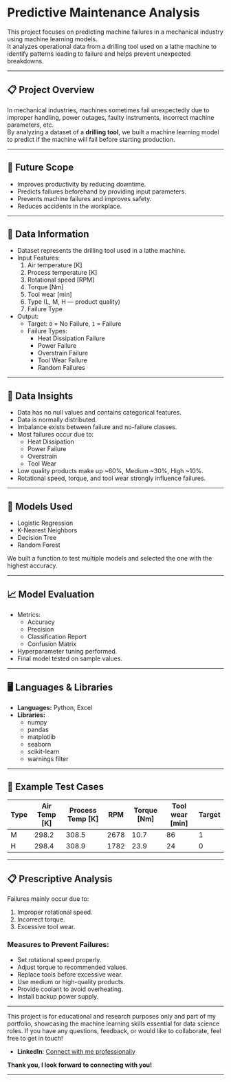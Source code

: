 # Predictive Maintenance Analysis

This project focuses on predicting machine failures in a mechanical industry using machine learning models.  
It analyzes operational data from a drilling tool used on a lathe machine to identify patterns leading to failure and helps prevent unexpected breakdowns.

---

## 📋 Project Overview

In mechanical industries, machines sometimes fail unexpectedly due to improper handling, power outages, faulty instruments, incorrect machine parameters, etc.  
By analyzing a dataset of a **drilling tool**, we built a machine learning model to predict if the machine will fail before starting production.

---

## 🚀 Future Scope

- Improves productivity by reducing downtime.
- Predicts failures beforehand by providing input parameters.
- Prevents machine failures and improves safety.
- Reduces accidents in the workplace.

---

## 📂 Data Information

- Dataset represents the drilling tool used in a lathe machine.
- Input Features:
  1. Air temperature [K]
  2. Process temperature [K]
  3. Rotational speed [RPM]
  4. Torque [Nm]
  5. Tool wear [min]
  6. Type (L, M, H — product quality)
  7. Failure Type
- Output:
  - Target: `0` = No Failure, `1` = Failure
  - Failure Types:
    - Heat Dissipation Failure
    - Power Failure
    - Overstrain Failure
    - Tool Wear Failure
    - Random Failures

---

## 🔎 Data Insights

- Data has no null values and contains categorical features.
- Data is normally distributed.
- Imbalance exists between failure and no-failure classes.
- Most failures occur due to:
  - Heat Dissipation
  - Power Failure
  - Overstrain
  - Tool Wear
- Low quality products make up ~60%, Medium ~30%, High ~10%.
- Rotational speed, torque, and tool wear strongly influence failures.

---

## 🧪 Models Used

- Logistic Regression
- K-Nearest Neighbors
- Decision Tree
- Random Forest

We built a function to test multiple models and selected the one with the highest accuracy.

---

## 📈 Model Evaluation

- Metrics:
  - Accuracy
  - Precision
  - Classification Report
  - Confusion Matrix
- Hyperparameter tuning performed.
- Final model tested on sample values.

---

## 🖥️ Languages & Libraries

- **Languages:** Python, Excel
- **Libraries:**
  - numpy
  - pandas
  - matplotlib
  - seaborn
  - scikit-learn
  - warnings filter

---

## 🧪 Example Test Cases

| Type | Air Temp [K] | Process Temp [K] | RPM  | Torque [Nm] | Tool wear [min] | Target |
|------|--------------|------------------|------|-------------|-----------------|--------|
| M    | 298.2        | 308.5            | 2678 | 10.7        | 86              | 1      |
| H    | 298.4        | 308.9            | 1782 | 23.9        | 24              | 0      |

---

## 📋 Prescriptive Analysis

Failures mainly occur due to:
1. Improper rotational speed.
2. Incorrect torque.
3. Excessive tool wear.

### Measures to Prevent Failures:
- Set rotational speed properly.
- Adjust torque to recommended values.
- Replace tools before excessive wear.
- Use medium or high-quality products.
- Provide coolant to avoid overheating.
- Install backup power supply.

---

This project is for educational and research purposes only and part of my portfolio, showcasing the machine learning skills essential for data science roles. If you have any questions, feedback, or would like to collaborate, feel free to get in touch!

- **LinkedIn**: [Connect with me professionally](https://www.linkedin.com/in/adii8/)

**Thank you, I look forward to connecting with you!**


---
